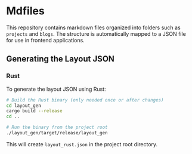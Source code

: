 # Mdfiles

This repository contains markdown files organized into folders such as `projects` and `blogs`. The structure is automatically mapped to a JSON file for use in frontend applications. 

## Generating the Layout JSON

### Rust

To generate the layout JSON using Rust:

```sh
# Build the Rust binary (only needed once or after changes)
cd layout_gen
cargo build --release
cd ..

# Run the binary from the project root
./layout_gen/target/release/layout_gen
```

This will create `layout_rust.json` in the project root directory. 